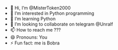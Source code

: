 - 👋 Hi, I’m @MisterToken2000
- 👀 I’m interested in Python programming
- 🌱 I’m learning Python
- 💞️ I’m looking to collaborate on telegram @Unralf
- 📫 How to reach me ???
- 😄 Pronouns: You
- ⚡ Fun fact: me is Bobra

<!---
MisterToken2000/MisterToken2000 is a ✨ special ✨ repository because its `README.md` (this file) appears on your GitHub profile.
You can click the Preview link to take a look at your changes.
--->
